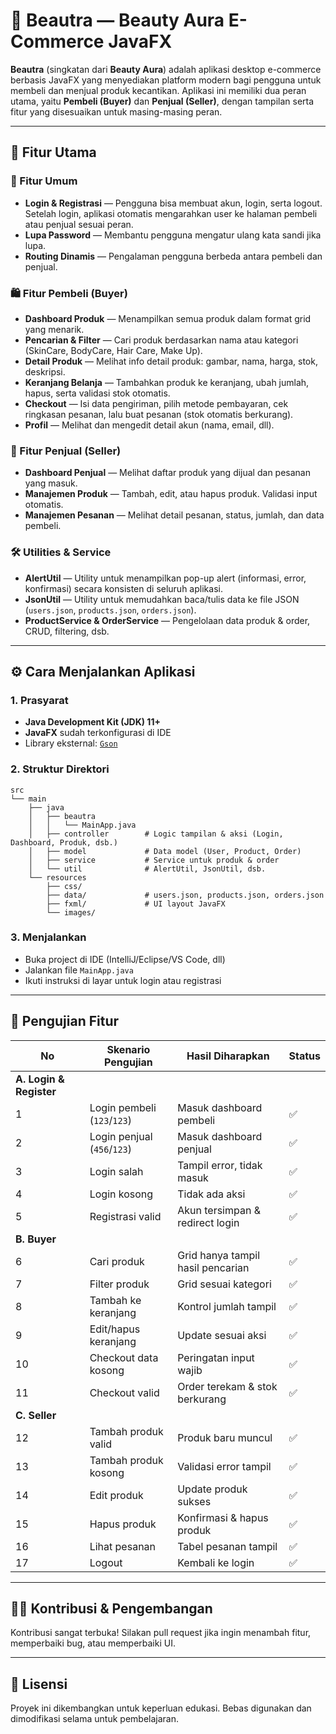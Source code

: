 # 💄 Beautra — Beauty Aura E-Commerce JavaFX

**Beautra** (singkatan dari **Beauty Aura**) adalah aplikasi desktop e-commerce berbasis JavaFX yang menyediakan platform modern bagi pengguna untuk membeli dan menjual produk kecantikan. Aplikasi ini memiliki dua peran utama, yaitu **Pembeli (Buyer)** dan **Penjual (Seller)**, dengan tampilan serta fitur yang disesuaikan untuk masing-masing peran.

---

## 🚀 Fitur Utama

### 🔐 Fitur Umum
- **Login & Registrasi** — Pengguna bisa membuat akun, login, serta logout. Setelah login, aplikasi otomatis mengarahkan user ke halaman pembeli atau penjual sesuai peran.
- **Lupa Password** — Membantu pengguna mengatur ulang kata sandi jika lupa.
- **Routing Dinamis** — Pengalaman pengguna berbeda antara pembeli dan penjual.

### 🛍️ Fitur Pembeli (Buyer)
- **Dashboard Produk** — Menampilkan semua produk dalam format grid yang menarik.
- **Pencarian & Filter** — Cari produk berdasarkan nama atau kategori (SkinCare, BodyCare, Hair Care, Make Up).
- **Detail Produk** — Melihat info detail produk: gambar, nama, harga, stok, deskripsi.
- **Keranjang Belanja** — Tambahkan produk ke keranjang, ubah jumlah, hapus, serta validasi stok otomatis.
- **Checkout** — Isi data pengiriman, pilih metode pembayaran, cek ringkasan pesanan, lalu buat pesanan (stok otomatis berkurang).
- **Profil** — Melihat dan mengedit detail akun (nama, email, dll).

### 🧾 Fitur Penjual (Seller)
- **Dashboard Penjual** — Melihat daftar produk yang dijual dan pesanan yang masuk.
- **Manajemen Produk** — Tambah, edit, atau hapus produk. Validasi input otomatis.
- **Manajemen Pesanan** — Melihat detail pesanan, status, jumlah, dan data pembeli.

### 🛠️ Utilities & Service
- **AlertUtil** — Utility untuk menampilkan pop-up alert (informasi, error, konfirmasi) secara konsisten di seluruh aplikasi.
- **JsonUtil** — Utility untuk memudahkan baca/tulis data ke file JSON (`users.json`, `products.json`, `orders.json`).
- **ProductService & OrderService** — Pengelolaan data produk & order, CRUD, filtering, dsb.

---

## ⚙️ Cara Menjalankan Aplikasi

### 1. Prasyarat
- **Java Development Kit (JDK) 11+**
- **JavaFX** sudah terkonfigurasi di IDE
- Library eksternal: [`Gson`](https://github.com/google/gson)

### 2. Struktur Direktori
```
src
└── main
    ├── java
    │   ├── beautra
    │   │   └── MainApp.java
    │   ├── controller        # Logic tampilan & aksi (Login, Dashboard, Produk, dsb.)
    │   ├── model             # Data model (User, Product, Order)
    │   ├── service           # Service untuk produk & order
    │   └── util              # AlertUtil, JsonUtil, dsb.
    └── resources
        ├── css/
        ├── data/             # users.json, products.json, orders.json
        ├── fxml/             # UI layout JavaFX
        └── images/
```

### 3. Menjalankan
- Buka project di IDE (IntelliJ/Eclipse/VS Code, dll)
- Jalankan file `MainApp.java`
- Ikuti instruksi di layar untuk login atau registrasi

---

## 🧪 Pengujian Fitur

| No | Skenario Pengujian | Hasil Diharapkan | Status |
|----|--------------------|------------------|--------|
| **A. Login & Register** ||| |
| 1 | Login pembeli (`123`/`123`) | Masuk dashboard pembeli | ✅ |
| 2 | Login penjual (`456`/`123`) | Masuk dashboard penjual | ✅ |
| 3 | Login salah | Tampil error, tidak masuk | ✅ |
| 4 | Login kosong | Tidak ada aksi | ✅ |
| 5 | Registrasi valid | Akun tersimpan & redirect login | ✅ |
| **B. Buyer** ||| |
| 6 | Cari produk | Grid hanya tampil hasil pencarian | ✅ |
| 7 | Filter produk | Grid sesuai kategori | ✅ |
| 8 | Tambah ke keranjang | Kontrol jumlah tampil | ✅ |
| 9 | Edit/hapus keranjang | Update sesuai aksi | ✅ |
| 10 | Checkout data kosong | Peringatan input wajib | ✅ |
| 11 | Checkout valid | Order terekam & stok berkurang | ✅ |
| **C. Seller** ||| |
| 12 | Tambah produk valid | Produk baru muncul | ✅ |
| 13 | Tambah produk kosong | Validasi error tampil | ✅ |
| 14 | Edit produk | Update produk sukses | ✅ |
| 15 | Hapus produk | Konfirmasi & hapus produk | ✅ |
| 16 | Lihat pesanan | Tabel pesanan tampil | ✅ |
| 17 | Logout | Kembali ke login | ✅ |

---

## 🧑‍💻 Kontribusi & Pengembangan

Kontribusi sangat terbuka! Silakan pull request jika ingin menambah fitur, memperbaiki bug, atau memperbaiki UI.

---

## 📄 Lisensi

Proyek ini dikembangkan untuk keperluan edukasi. Bebas digunakan dan dimodifikasi selama untuk pembelajaran.


